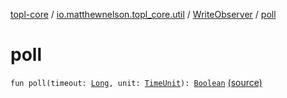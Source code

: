 [topl-core](../../index.md) / [io.matthewnelson.topl_core.util](../index.md) / [WriteObserver](index.md) / [poll](./poll.md)

# poll

`fun poll(timeout: `[`Long`](https://kotlinlang.org/api/latest/jvm/stdlib/kotlin/-long/index.html)`, unit: `[`TimeUnit`](https://docs.oracle.com/javase/6/docs/api/java/util/concurrent/TimeUnit.html)`): `[`Boolean`](https://kotlinlang.org/api/latest/jvm/stdlib/kotlin/-boolean/index.html) [(source)](https://github.com/05nelsonm/TorOnionProxyLibrary-Android/blob/master/topl-core/src/main/java/io/matthewnelson/topl_core/util/WriteObserver.kt#L60)